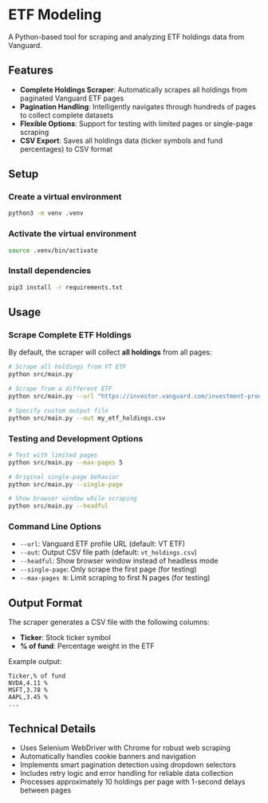 # ETF Modeling

A Python-based tool for scraping and analyzing ETF holdings data from Vanguard.

## Features

- **Complete Holdings Scraper**: Automatically scrapes all holdings from paginated Vanguard ETF pages
- **Pagination Handling**: Intelligently navigates through hundreds of pages to collect complete datasets
- **Flexible Options**: Support for testing with limited pages or single-page scraping
- **CSV Export**: Saves all holdings data (ticker symbols and fund percentages) to CSV format

## Setup

### Create a virtual environment
```bash
python3 -m venv .venv
```

### Activate the virtual environment
```bash
source .venv/bin/activate
```

### Install dependencies
```bash
pip3 install -r requirements.txt
```

## Usage

### Scrape Complete ETF Holdings

By default, the scraper will collect **all holdings** from all pages:

```bash
# Scrape all holdings from VT ETF
python src/main.py

# Scrape from a different ETF
python src/main.py --url "https://investor.vanguard.com/investment-products/etfs/profile/vti"

# Specify custom output file
python src/main.py --out my_etf_holdings.csv
```

### Testing and Development Options

```bash
# Test with limited pages
python src/main.py --max-pages 5

# Original single-page behavior
python src/main.py --single-page

# Show browser window while scraping
python src/main.py --headful
```

### Command Line Options

- `--url`: Vanguard ETF profile URL (default: VT ETF)
- `--out`: Output CSV file path (default: `vt_holdings.csv`)
- `--headful`: Show browser window instead of headless mode
- `--single-page`: Only scrape the first page (for testing)
- `--max-pages N`: Limit scraping to first N pages (for testing)

## Output Format

The scraper generates a CSV file with the following columns:
- **Ticker**: Stock ticker symbol
- **% of fund**: Percentage weight in the ETF

Example output:
```csv
Ticker,% of fund
NVDA,4.11 %
MSFT,3.78 %
AAPL,3.45 %
...
```

## Technical Details

- Uses Selenium WebDriver with Chrome for robust web scraping
- Automatically handles cookie banners and navigation
- Implements smart pagination detection using dropdown selectors
- Includes retry logic and error handling for reliable data collection
- Processes approximately 10 holdings per page with 1-second delays between pages
